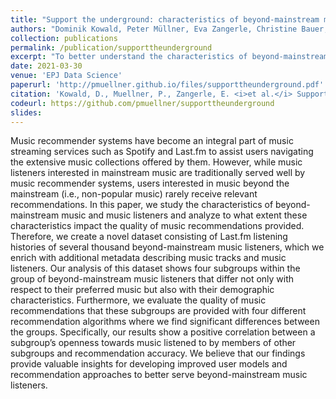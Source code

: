 ```yaml
---
title: "Support the underground: characteristics of beyond-mainstream music listeners"
authors: "Dominik Kowald, Peter Müllner, Eva Zangerle, Christine Bauer, Markus Schedl, and Elisabeth Lex"
collection: publications
permalink: /publication/supporttheunderground
excerpt: "To better understand the characteristics of beyond-mainstream music listeners, we analyze users of the Last.fm platform. Our analysis reveals four subgroups of beyond-mainstream music listeners that differ with respect to their preferred music and their demographic characteristics. Also, we find significant differences between the groups with respect to the quality of music recommendations. Specifically, our results show a positive correlation between a subgroup’s openness towards music listened to by members of other subgroups and recommendation accuracy."
date: 2021-03-30
venue: 'EPJ Data Science'
paperurl: 'http://pmuellner.github.io/files/supporttheunderground.pdf'
citation: 'Kowald, D., Muellner, P., Zangerle, E. <i>et al.</i> Support the underground: characteristics of beyond-mainstream music listeners. <i>EPJ Data Sci.</i> 10, 14 (2021). https://doi.org/10.1140/epjds/s13688-021-00268-9'
codeurl: https://github.com/pmuellner/supporttheunderground
slides:
---
```


Music recommender systems have become an integral part of music streaming services such as Spotify and Last.fm to assist users navigating the extensive music collections offered by them. However, while music listeners interested in mainstream music are traditionally served well by music recommender systems, users interested in music beyond the mainstream (i.e., non-popular music) rarely receive relevant recommendations. In this paper, we study the characteristics of beyond-mainstream music and music listeners and analyze to what extent these characteristics impact the quality of music recommendations provided. Therefore, we create a novel dataset consisting of Last.fm listening histories of several thousand beyond-mainstream music listeners, which we enrich with additional metadata describing music tracks and music listeners. Our analysis of this dataset shows four subgroups within the group of beyond-mainstream music listeners that differ not only with respect to their preferred music but also with their demographic characteristics. Furthermore, we evaluate the quality of music recommendations that these subgroups are provided with four different recommendation algorithms where we find significant differences between the groups. Specifically, our results show a positive correlation between a subgroup’s openness towards music listened to by members of other subgroups and recommendation accuracy. We believe that our findings provide valuable insights for developing improved user models and recommendation approaches to better serve beyond-mainstream music listeners.

